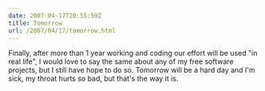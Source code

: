 ```yaml
---
date: 2007-04-17T20:55:59Z
title: Tomorrow
url: /2007/04/17/tomorrow.html
---
```


<p>Finally, after more than 1 year working and coding our effort will be used "in real life", I would love to say the same about any of my free software projects, but I still have hope to do so. Tomorrow will be a hard day and I'm sick, my throat hurts so bad, but that's the way it is.</p>
